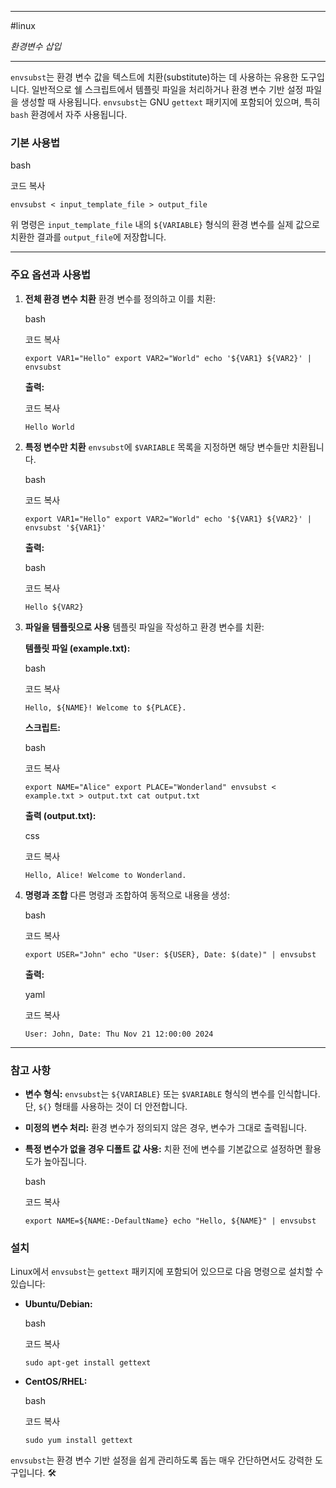 
---

#linux

*환경변수 삽입*

---

`envsubst`는 환경 변수 값을 텍스트에 치환(substitute)하는 데 사용하는 유용한 도구입니다. 일반적으로 쉘 스크립트에서 템플릿 파일을 처리하거나 환경 변수 기반 설정 파일을 생성할 때 사용됩니다. `envsubst`는 GNU `gettext` 패키지에 포함되어 있으며, 특히 `bash` 환경에서 자주 사용됩니다.

### 기본 사용법

bash

코드 복사

`envsubst < input_template_file > output_file`

위 명령은 `input_template_file` 내의 `${VARIABLE}` 형식의 환경 변수를 실제 값으로 치환한 결과를 `output_file`에 저장합니다.

---

### 주요 옵션과 사용법

1. **전체 환경 변수 치환** 환경 변수를 정의하고 이를 치환:
    
    bash
    
    코드 복사
    
    `export VAR1="Hello" export VAR2="World" echo '${VAR1} ${VAR2}' | envsubst`
    
    **출력:**
    
    코드 복사
    
    `Hello World`
    
2. **특정 변수만 치환** `envsubst`에 `$VARIABLE` 목록을 지정하면 해당 변수들만 치환됩니다.
    
    bash
    
    코드 복사
    
    `export VAR1="Hello" export VAR2="World" echo '${VAR1} ${VAR2}' | envsubst '${VAR1}'`
    
    **출력:**
    
    bash
    
    코드 복사
    
    `Hello ${VAR2}`
    
3. **파일을 템플릿으로 사용** 템플릿 파일을 작성하고 환경 변수를 치환:
    
    **템플릿 파일 (example.txt):**
    
    bash
    
    코드 복사
    
    `Hello, ${NAME}! Welcome to ${PLACE}.`
    
    **스크립트:**
    
    bash
    
    코드 복사
    
    `export NAME="Alice" export PLACE="Wonderland" envsubst < example.txt > output.txt cat output.txt`
    
    **출력 (output.txt):**
    
    css
    
    코드 복사
    
    `Hello, Alice! Welcome to Wonderland.`
    
4. **명령과 조합** 다른 명령과 조합하여 동적으로 내용을 생성:
    
    bash
    
    코드 복사
    
    `export USER="John" echo "User: ${USER}, Date: $(date)" | envsubst`
    
    **출력:**
    
    yaml
    
    코드 복사
    
    `User: John, Date: Thu Nov 21 12:00:00 2024`
    

---

### 참고 사항

- **변수 형식:** `envsubst`는 `${VARIABLE}` 또는 `$VARIABLE` 형식의 변수를 인식합니다. 단, `${}` 형태를 사용하는 것이 더 안전합니다.
    
- **미정의 변수 처리:** 환경 변수가 정의되지 않은 경우, 변수가 그대로 출력됩니다.
    
- **특정 변수가 없을 경우 디폴트 값 사용:** 치환 전에 변수를 기본값으로 설정하면 활용도가 높아집니다.
    
    bash
    
    코드 복사
    
    `export NAME=${NAME:-DefaultName} echo "Hello, ${NAME}" | envsubst`
    

### 설치

Linux에서 `envsubst`는 `gettext` 패키지에 포함되어 있으므로 다음 명령으로 설치할 수 있습니다:

- **Ubuntu/Debian:**
    
    bash
    
    코드 복사
    
    `sudo apt-get install gettext`
    
- **CentOS/RHEL:**
    
    bash
    
    코드 복사
    
    `sudo yum install gettext`
    

`envsubst`는 환경 변수 기반 설정을 쉽게 관리하도록 돕는 매우 간단하면서도 강력한 도구입니다. 🛠️